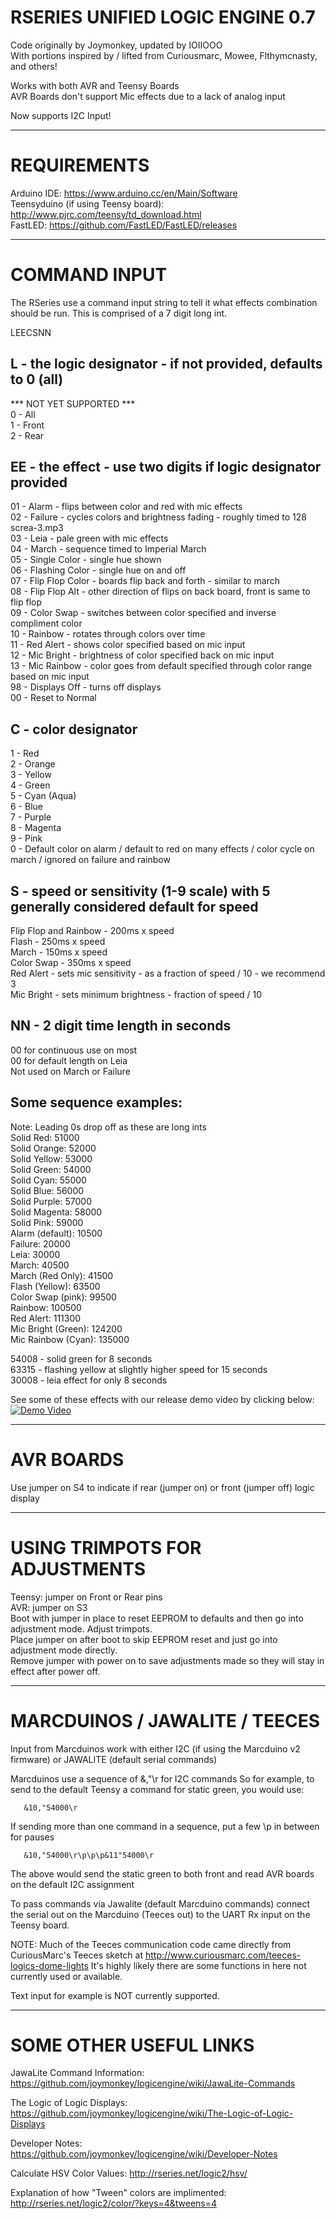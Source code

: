 # RSERIES UNIFIED LOGIC ENGINE 0.7
Code originally by Joymonkey, updated by IOIIOOO  
With portions inspired by / lifted from Curiousmarc, Mowee, Flthymcnasty, and others!  

Works with both AVR and Teensy Boards  
AVR Boards don't support Mic effects due to a lack of analog input  

Now supports I2C Input!

**********

# REQUIREMENTS

Arduino IDE: https://www.arduino.cc/en/Main/Software  
Teensyduino (if using Teensy board):  http://www.pjrc.com/teensy/td_download.html  
FastLED: https://github.com/FastLED/FastLED/releases  

**********

# COMMAND INPUT
The RSeries use a command input string to tell it what effects combination should be run.
This is comprised of a 7 digit long int.

LEECSNN

## L - the logic designator - if not provided, defaults to 0 (all)
*** NOT YET SUPPORTED ***  
   0 - All  
   1 - Front  
   2 - Rear  

## EE - the effect - use two digits if logic designator provided
   01 - Alarm - flips between color and red with mic effects  
   02 - Failure - cycles colors and brightness fading - roughly timed to 128 screa-3.mp3  
   03 - Leia - pale green with mic effects  
   04 - March - sequence timed to Imperial March  
   05 - Single Color - single hue shown  
   06 - Flashing Color - single hue on and off  
   07 - Flip Flop Color - boards flip back and forth - similar to march  
   08 - Flip Flop Alt - other direction of flips on back board, front is same to flip flop  
   09 - Color Swap - switches between color specified and inverse compliment color  
   10 - Rainbow - rotates through colors over time  
   11 - Red Alert - shows color specified based on mic input  
   12 - Mic Bright - brightness of color specified back on mic input  
   13 - Mic Rainbow - color goes from default specified through color range based on mic input  
   98 - Displays Off - turns off displays  
   00 - Reset to Normal  
## C - color designator
   1 - Red  
   2 - Orange  
   3 - Yellow  
   4 - Green  
   5 - Cyan (Aqua)  
   6 - Blue  
   7 - Purple  
   8 - Magenta  
   9 - Pink  
   0 - Default color on alarm / default to red on many effects / color cycle on march / ignored on failure and rainbow  
## S - speed or sensitivity (1-9 scale) with 5 generally considered default for speed
   Flip Flop and Rainbow - 200ms x speed  
   Flash - 250ms x speed  
   March - 150ms x speed  
   Color Swap - 350ms x speed  
   Red Alert - sets mic sensitivity - as a fraction of speed / 10 - we recommend 3  
   Mic Bright - sets minimum brightness - fraction of speed / 10  
## NN - 2 digit time length in seconds
   00 for continuous use on most  
   00 for default length on Leia  
   Not used on March or Failure  

 ## Some sequence examples:
 Note: Leading 0s drop off as these are long ints  
 Solid Red:  51000  
 Solid Orange: 52000  
 Solid Yellow:  53000  
 Solid Green:  54000  
 Solid Cyan:  55000  
 Solid Blue:  56000  
 Solid Purple:  57000  
 Solid Magenta:  58000  
 Solid Pink: 59000  
 Alarm (default):  10500  
 Failure: 20000  
 Leia: 30000  
 March:  40500  
 March (Red Only):  41500  
 Flash (Yellow): 63500  
 Color Swap (pink): 99500  
 Rainbow: 100500  
 Red Alert: 111300  
 Mic Bright (Green): 124200  
 Mic Rainbow (Cyan): 135000  

 54008 - solid green for 8 seconds  
 63315 - flashing yellow at slightly higher speed for 15 seconds  
 30008 - leia effect for only 8 seconds  

See some of these effects with our release demo video by clicking below:  
 [![Demo Video](http://img.youtube.com/vi/xLywBaNr-SY/0.jpg)](http://www.youtube.com/watch?v=xLywBaNr-SY)

**********

# AVR BOARDS

Use jumper on S4 to indicate if rear (jumper on) or front (jumper off) logic display

**********

# USING TRIMPOTS FOR ADJUSTMENTS

Teensy:  jumper on Front or Rear pins  
AVR:  jumper on S3  
Boot with jumper in place to reset EEPROM to defaults and then go into adjustment mode. Adjust trimpots.  
Place jumper on after boot to skip EEPROM reset and just go into adjustment mode directly.  
Remove jumper with power on to save adjustments made so they will stay in effect after power off.  

**********

# MARCDUINOS / JAWALITE / TEECES

Input from Marcduinos work with either I2C (if using the Marcduino v2 firmware) or JAWALITE (default serial commands)

Marcduinos use a sequence of &<i2caddress>,"<i2ccommand>\r for I2C commands
So for example, to send to the default Teensy a command for static green, you would use:
```
   &10,"54000\r
```
If sending more than one command in a sequence, put a few \p in between for pauses
```
   &10,"54000\r\p\p\p&11"54000\r
```
The above would send the static green to both front and read AVR boards on the default I2C assignment

To pass commands via Jawalite (default Marcduino commands) connect the serial out on the Marcduino (Teeces out)
to the UART Rx input on the Teensy board.

NOTE: Much of the Teeces communication code came directly from CuriousMarc's Teeces sketch at http://www.curiousmarc.com/teeces-logics-dome-lights
It's highly likely there are some functions in here not currently used or available.

Text input for example is NOT currently supported.

**********

# SOME OTHER USEFUL LINKS

JawaLite Command Information: https://github.com/joymonkey/logicengine/wiki/JawaLite-Commands

The Logic of Logic Displays:  https://github.com/joymonkey/logicengine/wiki/The-Logic-of-Logic-Displays

Developer Notes: https://github.com/joymonkey/logicengine/wiki/Developer-Notes

Calculate HSV Color Values:  http://rseries.net/logic2/hsv/

Explanation of how "Tween" colors are implimented: http://rseries.net/logic2/color/?keys=4&tweens=4

